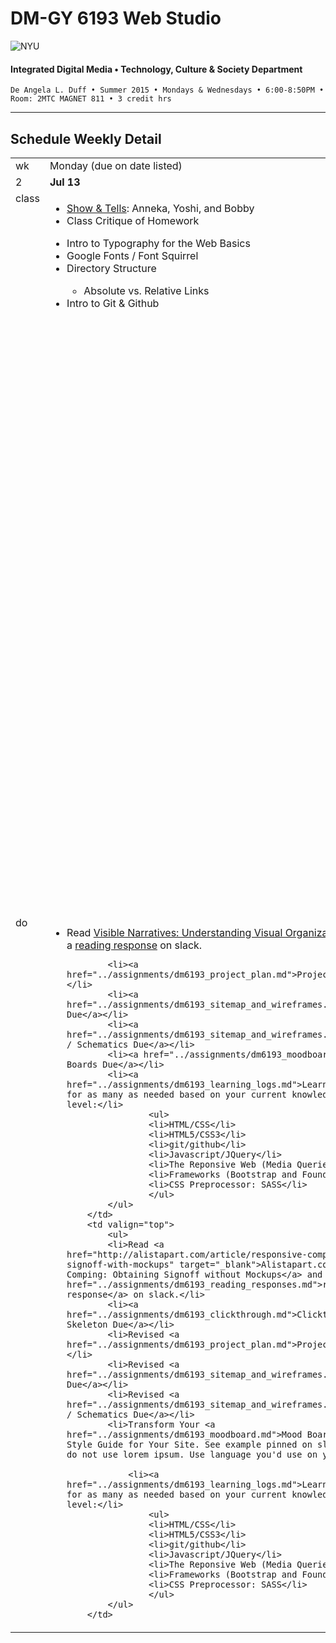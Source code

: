 # DM-GY 6193 Web Studio

![NYU](http://ws2.polishedsolid.com/de/nyu_soe_logo.png)
#### Integrated Digital Media • Technology, Culture & Society Department

    De Angela L. Duff • Summer 2015 • Mondays & Wednesdays • 6:00-8:50PM • Room: 2MTC MAGNET 811 • 3 credit hrs

---

## Schedule Weekly Detail

<table>
<tr>
<td>wk</td>
<td>Monday (due on date listed)</td>
<td>Wednesday (due on date listed)</td>
</tr>
<!-- first week -->
<tr>
        <td valign="top" width="4%">2</td>
        <td valign="top" width="48%"><strong>Jul 13</strong></td>
        <td valign="top" width="48%"><strong>Jul 15</strong></td>
</tr>
 <tr>
        <td valign="top">class</td>
        <td valign="top">
            <ul>
            <li><a href="../assignments/dm6193_show_and_tells.md">Show &amp; Tells</a>: Anneka, Yoshi, and Bobby</li>
            <li>Class Critique of Homework</li>
            </ul>
            <ul>
            <li>Intro to Typography for the Web Basics</li>
            <li>Google Fonts / Font Squirrel</li>
            <li>Directory Structure</li>
            <ul><li>Absolute vs. Relative Links</li></ul>      
            <li>Intro to Git &amp; Github</li>
            </ul>
        </td>
        <td>
            <ul>
            <li>Class Critique of Homework</li>
            <li><a href="../assignments/dm6193_show_and_tells.md">Show &amp; Tells</a>: Edan, Rui, and Monica</li>
            <li>Intro to HTML &amp; CSS</li>
            <li>HTML/CSS Frameworks: Foundation vs. Bootstrap</li>
            <li>SASS vs. LESS</li>
            </ul>

            <ul>
            <li>Discuss using Font Squirrel</li>
                <ul><li>Make sure that the same font is not on google fonts first. This will save you time.</li>
                </ul>
            <li>Discuss Ecommerce (added ecommerce resource page in advanced folder): Shopify</li>
            <li>Discuss Web Statistics (<a href="http://www.w3schools.com/browsers/default.asp">w3schools stats</a>)
            <li>Discuss Monica's S&amp;T (css &amp; http://codepen.io)</li>
            <li>Discuss channels in slack.</li>
            <li>Discuss posts vs. messages in slack.</li>

                <ul>
                <li>Make all URLs clickable either by posting as a message or using markdown in post.</li>
                </ul>
            <li>Discuss Readings</li> 
                <ul>
                <li>Visible Narratives (respond to Monica's post)</li> 
                <li>Responsive Comping</li>
                    <ul>
                    <li>Respond to Sriya's and Bobby's post.</li>
                        <ul>
                        <li>Compare Blueprints for Building a House to Sitemaps,  Wireframes and Schematics, &amp; Style Guides.</li>
                        </ul>
                    <li>Discuss Mobile First.</li>
                    </ul>
                </ul>
            <li>Discuss Learning Logs and Studying in General.</li>
                <ul>
                <li>Need to Know vs. Nice to Know</li>
                    <ul><li>Focus. One thing at a time.</li></ul>
                <li>Black Box Concept from Programming applied to Learning</li>
                <li>Learn Web Concepts in order.</li>
                <li>Discuss Anneka's LL</li>
                </ul>
            <li>Discuss Project Planning... more specifically breaking your project into simple tasks. (a simple list or excel spreadsheet will suffice.)</li>
                <ul><li>Kanbanery.com</li></ul>
                <li>Discuss Content Inventory of Project Plan.</li>
                <ul><li>If you have a list of files, you can copy and paste filenames directly from operating system, and use your text editor of choice to clean up (global search and replace).</li></ul>
            
            <li>Discuss Rui's Sitemap</li>
            <li>Discuss Bobby's Sitemap</li>
            <li>Discuss Anneka's Style Guide vs. Monica's</li>
            <li>Discuss Anneka's github repo</li>
                <ul><li>External css and js scripts. No internal scripts.</li></ul>
            </ul>
        </td>
</tr>
<tr>
        <td valign="top">do</td>
        <td valign="top">
            <ul>
            <li>Read <a href="http://www.lukew.com/ff/entry.asp?981" target="_blank">Visible Narratives: Understanding Visual Organization</a> and write a <a href="../assignments/dm6193_reading_responses.md">reading response</a> on slack.</li>
    
            <li><a href="../assignments/dm6193_project_plan.md">Project Plan Due</a></li>
            <li><a href="../assignments/dm6193_sitemap_and_wireframes.md">Sitemap Due</a></li>
            <li><a href="../assignments/dm6193_sitemap_and_wireframes.md">Wireframes / Schematics Due</a></li>
            <li><a href="../assignments/dm6193_moodboard.md">Mood Boards Due</a></li>
            <li><a href="../assignments/dm6193_learning_logs.md">Learning Log</a> for as many as needed based on your current knowledge and skill level:</li>
                    <ul>
                    <li>HTML/CSS</li>
                    <li>HTML5/CSS3</li>
                    <li>git/github</li>
                    <li>Javascript/JQuery</li>
                    <li>The Reponsive Web (Media Queries)</li>
                    <li>Frameworks (Bootstrap and Foundation)</li>
                    <li>CSS Preprocessor: SASS</li>
                    </ul>
            </ul>    
        </td>
        <td valign="top">
            <ul>
            <li>Read <a href="http://alistapart.com/article/responsive-comping-obtaining-signoff-with-mockups" target="_blank">Alistapart.com: Responsive Comping: Obtaining Signoff without Mockups</a> and write a <a href="../assignments/dm6193_reading_responses.md">reading response</a> on slack.</li>
            <li><a href="../assignments/dm6193_clickthrough.md">Clickthrough / Skeleton Due</a></li>
            <li>Revised <a href="../assignments/dm6193_project_plan.md">Project Plan Due</a></li>
            <li>Revised <a href="../assignments/dm6193_sitemap_and_wireframes.md">Sitemap Due</a></li>
            <li>Revised <a href="../assignments/dm6193_sitemap_and_wireframes.md">Wireframes / Schematics Due</a></li>
            <li>Transform Your <a href="../assignments/dm6193_moodboard.md">Mood Board</a> to a Style Guide for Your Site. See example pinned on slack. However, do not use lorem ipsum. Use language you'd use on your site.</li>
        
                <li><a href="../assignments/dm6193_learning_logs.md">Learning Log</a> for as many as needed based on your current knowledge and skill level:</li>
                    <ul>
                    <li>HTML/CSS</li>
                    <li>HTML5/CSS3</li>
                    <li>git/github</li>
                    <li>Javascript/JQuery</li>
                    <li>The Reponsive Web (Media Queries)</li>
                    <li>Frameworks (Bootstrap and Foundation)</li>
                    <li>CSS Preprocessor: SASS</li>
                    </ul>
            </ul>
        </td>
</tr>
</table>